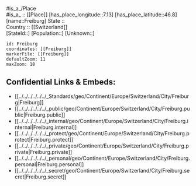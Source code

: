 ﻿---
location: [46.8,7.13] 
mapzoom: [7,12] 
mapmarker: city 
type: City
tags:
- geo/City


SpocWebEntityId: 30249
isDeleted: false
confidential: public

---
#is_a_/Place  
#is_a_ :: [[Place]] 
[has_place_longitude::7.13] 
[has_place_latitude::46.8] 
[name::Freiburg] 
State ::  
Country :: [[Switzerland]]  
[StateId::] 
[Population::] 
[Unknown::] 


```leaflet
id: Freiburg
coordinates: [[Freiburg]] 
markerFile: [[Freiburg]] 
defaultZoom: 11 
maxZoom: 18
```


## Confidential Links & Embeds: 
- [[../../../../../../_Standards/geo/Continent/Europe/Switzerland/City/Freiburg|Freiburg]] 
- [[../../../../../../_public/geo/Continent/Europe/Switzerland/City/Freiburg.public|Freiburg.public]] 
- [[../../../../../../_internal/geo/Continent/Europe/Switzerland/City/Freiburg.internal|Freiburg.internal]] 
- [[../../../../../../_protect/geo/Continent/Europe/Switzerland/City/Freiburg.protect|Freiburg.protect]] 
- [[../../../../../../_private/geo/Continent/Europe/Switzerland/City/Freiburg.private|Freiburg.private]] 
- [[../../../../../../_personal/geo/Continent/Europe/Switzerland/City/Freiburg.personal|Freiburg.personal]] 
- [[../../../../../../_secret/geo/Continent/Europe/Switzerland/City/Freiburg.secret|Freiburg.secret]] 
